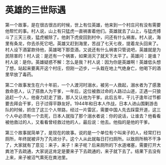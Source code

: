 # 英雄的三世际遇

第一个故事，是在很古很古的时候，世上有位英雄，他来到一个村庄问有没有需要他帮忙的事。村人说，山上有只猛虎一直祸害着他们。英雄就去了山上，与猛虎搏斗了三天三夜，猛虎被除了。他剥下虎皮回到村中，问还有什么祸害。村人说，海里有条龙，你去杀死它吧。英雄又赶到海里，苦战了七天七夜，提着龙头回来了。村人设下酒宴款待他，英雄喝下那壶酒，又说还有什么祸害只管说吧，英雄就是为民除害的！村人说：是还有一个祸害，如果消灭了就天下太平了。英雄问：是谁？村人说：是你。英雄疑惑不解：怎么是我？村人说：因为你是英雄啊！英雄低头想了想，站起来要离开这个村庄，但刚一迈步，一头栽在地上气绝身亡，他喝下的酒里早放了毒药。 

第二个故事发生在六十年前，一个人渡河时溺水，被另一人救起，溺水者为了感激救命恩人，认了搭救人为干爹，一年后，这位被救过命的人路过山道，正遇一只狼追赶一个人，他奋力赶走了狼，那人又认他为干爹。此后五年，干儿子逢年过节都要去拜会干爹，日子过得平静友好。1944年和日本人作战，日本人进山围剿游击队的时候，抓住了这三个人带路，经过一片雷区，需要中国人先去踩雷开道，这三个人中必须有一个去死，日本人就指了那个溺水者说：你的说话，让谁去？他看看被他救过的人，又看看曾经救过他的人，最后说：他去。他指的是他的干爹。 

第三个故事就简单了，是现在的故事。说的是一个单位有个叫来子的人，经常打扫厕所，年终就被评为了先进分子。这个人从此就每日打扫厕所。以致厕所稍不干净了，大家就有了意见：来子，来子！来子呢？后来厕所的下水道堵塞，需要打开大粪池下去疏通，大家说这肯定是要来子下去疏通的，来子就下去了。结果下去没有上来，来子被沼气熏死在粪池里。